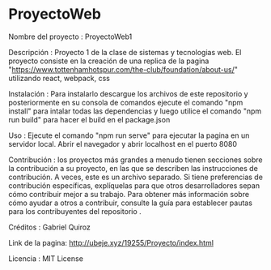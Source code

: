 # ProyectoWeb
Nombre del proyecto : ProyectoWeb1

Descripción : Proyecto 1 de la clase de sistemas y tecnologias web. El proyecto consiste en la creación de una replica de la pagina "https://www.tottenhamhotspur.com/the-club/foundation/about-us/" utilizando react, webpack, css

Instalación : Para instalarlo descargue los archivos de este repositorio y posteriormente en su consola de comandos ejecute el comando "npm install" para intalar todas las dependencias y luego utilice el comando "npm run build" para hacer el build en el package.json

Uso : Ejecute el comando "npm run serve" para ejecutar la pagina en un servidor local. Abrir el navegador y abrir localhost en el puerto 8080

Contribución : los proyectos más grandes a menudo tienen secciones sobre la contribución a su proyecto, en las que se describen las instrucciones de contribución. A veces, este es un archivo separado. Si tiene preferencias de contribución específicas, explíquelas para que otros desarrolladores sepan cómo contribuir mejor a su trabajo. Para obtener más información sobre cómo ayudar a otros a contribuir, consulte la guía para establecer pautas para los contribuyentes del repositorio .

Créditos : Gabriel Quiroz

Link de la pagina: http://ubeje.xyz/19255/Proyecto/index.html

Licencia : MIT License 
